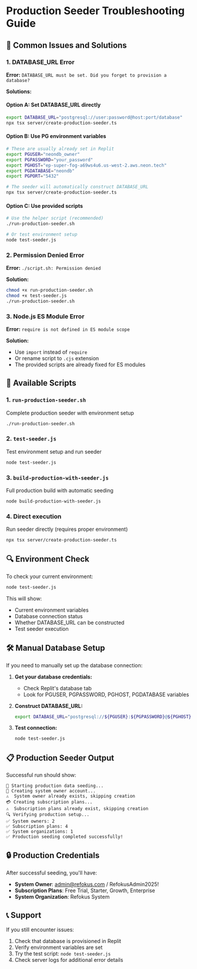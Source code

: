 # Production Seeder Troubleshooting Guide

## 🔧 Common Issues and Solutions

### 1. DATABASE_URL Error

**Error:** `DATABASE_URL must be set. Did you forget to provision a database?`

**Solutions:**

#### Option A: Set DATABASE_URL directly
```bash
export DATABASE_URL="postgresql://user:password@host:port/database"
npx tsx server/create-production-seeder.ts
```

#### Option B: Use PG environment variables
```bash
# These are usually already set in Replit
export PGUSER="neondb_owner"
export PGPASSWORD="your_password"
export PGHOST="ep-super-fog-a69ws4u6.us-west-2.aws.neon.tech"
export PGDATABASE="neondb"
export PGPORT="5432"

# The seeder will automatically construct DATABASE_URL
npx tsx server/create-production-seeder.ts
```

#### Option C: Use provided scripts
```bash
# Use the helper script (recommended)
./run-production-seeder.sh

# Or test environment setup
node test-seeder.js
```

### 2. Permission Denied Error

**Error:** `./script.sh: Permission denied`

**Solution:**
```bash
chmod +x run-production-seeder.sh
chmod +x test-seeder.js
./run-production-seeder.sh
```

### 3. Node.js ES Module Error

**Error:** `require is not defined in ES module scope`

**Solution:**
- Use `import` instead of `require`
- Or rename script to `.cjs` extension
- The provided scripts are already fixed for ES modules

## 🚀 Available Scripts

### 1. `run-production-seeder.sh`
Complete production seeder with environment setup
```bash
./run-production-seeder.sh
```

### 2. `test-seeder.js`
Test environment setup and run seeder
```bash
node test-seeder.js
```

### 3. `build-production-with-seeder.js`
Full production build with automatic seeding
```bash
node build-production-with-seeder.js
```

### 4. Direct execution
Run seeder directly (requires proper environment)
```bash
npx tsx server/create-production-seeder.ts
```

## 🔍 Environment Check

To check your current environment:
```bash
node test-seeder.js
```

This will show:
- Current environment variables
- Database connection status
- Whether DATABASE_URL can be constructed
- Test seeder execution

## 🛠️ Manual Database Setup

If you need to manually set up the database connection:

1. **Get your database credentials:**
   - Check Replit's database tab
   - Look for PGUSER, PGPASSWORD, PGHOST, PGDATABASE variables

2. **Construct DATABASE_URL:**
   ```bash
   export DATABASE_URL="postgresql://${PGUSER}:${PGPASSWORD}@${PGHOST}:${PGPORT}/${PGDATABASE}"
   ```

3. **Test connection:**
   ```bash
   node test-seeder.js
   ```

## 📋 Production Seeder Output

Successful run should show:
```
🚀 Starting production data seeding...
👤 Creating system owner account...
⚠️  System owner already exists, skipping creation
💳 Creating subscription plans...
⚠️  Subscription plans already exist, skipping creation
🔍 Verifying production setup...
✅ System owners: 2
✅ Subscription plans: 4
✅ System organizations: 1
✅ Production seeding completed successfully!
```

## 🔒 Production Credentials

After successful seeding, you'll have:
- **System Owner**: admin@refokus.com / RefokusAdmin2025!
- **Subscription Plans**: Free Trial, Starter, Growth, Enterprise
- **System Organization**: Refokus System

## 📞 Support

If you still encounter issues:
1. Check that database is provisioned in Replit
2. Verify environment variables are set
3. Try the test script: `node test-seeder.js`
4. Check server logs for additional error details